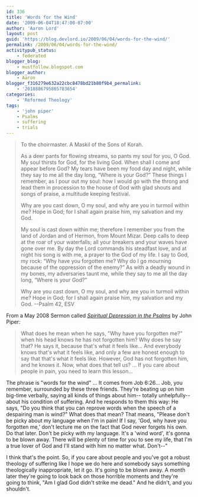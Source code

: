 ```yaml
---
id: 336
title: 'Words for the Wind'
date: '2009-06-04T18:47:00-07:00'
author: 'Aaron Lord'
layout: post
guid: 'https://blog.devlord.io/2009/06/04/words-for-the-wind/'
permalink: /2009/06/04/words-for-the-wind/
activitypub_status:
    - federated
blogger_blog:
    - mustfollow.blogspot.com
blogger_author:
    - Aaron
blogger_f316279e632a22cbc8478bd21b80f9b4_permalink:
    - '2018886795865783654'
categories:
    - 'Reformed Theology'
tags:
    - 'john piper'
    - Psalms
    - suffering
    - trials
---
```


<blockquote>To the choirmaster. A Maskil of the Sons of Korah.

As a deer pants for flowing streams,
so pants my soul for you, O God.
My soul thirsts for God,
for the living God.
When shall I come and appear before God?
My tears have been my food
day and night,
while they say to me all the day long,
“Where is your God?”
These things I remember,
as I pour out my soul:
how I would go with the throng
and lead them in procession to the house of God
with glad shouts and songs of praise,
a multitude keeping festival.

Why are you cast down, O my soul,
and why are you in turmoil within me?
Hope in God; for I shall again praise him,
my salvation and my God.

My soul is cast down within me;
therefore I remember you
from the land of Jordan and of Hermon,
from Mount Mizar.
Deep calls to deep
at the roar of your waterfalls;
all your breakers and your waves
have gone over me.
By day the Lord commands his steadfast love,
and at night his song is with me,
a prayer to the God of my life.
I say to God, my rock:
“Why have you forgotten me?
Why do I go mourning
because of the oppression of the enemy?”
As with a deadly wound in my bones,
my adversaries taunt me,
while they say to me all the day long,
“Where is your God?”

Why are you cast down, O my soul,
and why are you in turmoil within me?
Hope in God; for I shall again praise him,
my salvation and my God.
--Psalm 42, ESV</blockquote>
From a May 2008 Sermon called <a style="font-style:italic;" href="http://www.desiringgod.org/ResourceLibrary/Sermons/ByDate/2008/2806/">Spiritual Depression in the Psalms</a> by John Piper:
<blockquote>What does he mean when he says, "Why have you forgotten me?" when his head knows he has not forgotten him? Why does he say that? He says it, because that's what it feels like... And everybody knows that's what it feels like, and only a few are honest enough to say that that's what it feels like. However, God has not forgotten him, and he knows it. Now, what does that tell us? ... If you care about people in pain, you need to learn this lesson...</blockquote>
The phrase is "words for the wind" ... It comes from Job 6:26... Job, you remember, surrounded by these three friends. They're beating up on him big-time verbally, saying all kinds of things about him-- totally unhelpfully--about his condition of suffering. And he responds to them this way: He says, "Do you think that you can reprove words when the speech of a despairing man is wind?" What does that mean? That means, "Please don't be picky about my language when I'm in pain! If I say, 'God, why have you forgotten me,' don't lecture me on the fact that God never forgets his own. Do that later. Don't be picky with my language. It's a 'wind word', it's gonna to be blown away. There will be plenty of time for you to see my life, that I'm a true lover of God and I'll stand with him no matter what. Don't--"

I think that's the point. So, if you care about people and you've got a robust theology of suffering like I hope we do here and somebody says something theologically inappropriate, let it go. It's going to be blown away. A month later they're going to look back on those horrible moments and they're going to think, "Am I glad God didn't strike me dead." And he didn't, and you shouldn't.
